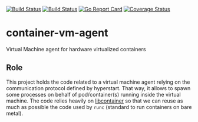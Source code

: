 [![Build Status](http://cc-jenkins-ci.westus2.cloudapp.azure.com/job/clear-containers-agent-azure-ubuntu-16-04/badge/icon)](http://cc-jenkins-ci.westus2.cloudapp.azure.com/job/clear-containers-agent-azure-ubuntu-16-04/)
[![Build Status](http://cc-jenkins-ci.westus2.cloudapp.azure.com/job/clear-containers-agent-azure-ubuntu-17-04/badge/icon)](http://cc-jenkins-ci.westus2.cloudapp.azure.com/job/clear-containers-agent-azure-ubuntu-17-04/)
[![Go Report Card](https://goreportcard.com/badge/github.com/clearcontainers/agent)](https://goreportcard.com/report/github.com/clearcontainers/agent)
[![Coverage Status](https://coveralls.io/repos/github/clearcontainers/agent/badge.svg?branch=master)](https://coveralls.io/github/clearcontainers/agent?branch=master)

# container-vm-agent
Virtual Machine agent for hardware virtualized containers

## Role
This project holds the code related to a virtual machine agent relying on the communication protocol defined by hyperstart. That way, it allows to spawn some processes on behalf of pod/container(s) running inside the virtual machine.
The code relies heavily on [libcontainer](https://github.com/opencontainers/runc/tree/master/libcontainer) so that we can reuse as much as possible the code used by `runc` (standard to run containers on bare metal).

